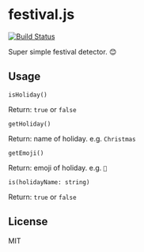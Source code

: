 # festival.js

[![Build Status](https://travis-ci.org/crispgm/festival.js.svg?branch=master)](https://travis-ci.org/crispgm/festival.js)

Super simple festival detector. 😊

## Usage

`isHoliday()`

Return: `true` or `false`

`getHoliday()`

Return: name of holiday. e.g. `Christmas`

`getEmoji()`

Return: emoji of holiday. e.g. `🎄`

`is(holidayName: string)`

Return: `true` or `false`

## License

MIT
